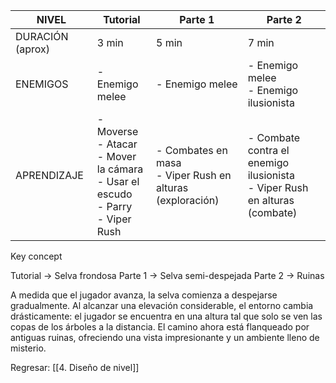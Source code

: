 
| NIVEL            | Tutorial                                                                                  | Parte 1                                                     | Parte 2                                                                      |
| ---------------- | ----------------------------------------------------------------------------------------- | ----------------------------------------------------------- | ---------------------------------------------------------------------------- |
| DURACIÓN (aprox) | 3 min                                                                                     | 5 min                                                       | 7 min                                                                        |
| ENEMIGOS         | - Enemigo melee                                                                           | - Enemigo melee                                             | - Enemigo melee<br>- Enemigo ilusionista                                     |
| APRENDIZAJE      | - Moverse<br>- Atacar<br>- Mover la cámara<br>- Usar el escudo<br>- Parry<br>- Viper Rush | - Combates en masa<br>- Viper Rush en alturas (exploración) | - Combate contra el enemigo ilusionista<br>- Viper Rush en alturas (combate) |

Key concept

Tutorial -> Selva frondosa
Parte 1 -> Selva semi-despejada
Parte 2 -> Ruinas

A medida que el jugador avanza, la selva comienza a despejarse gradualmente. Al alcanzar una elevación considerable, el entorno cambia drásticamente: el jugador se encuentra en una altura tal que solo se ven las copas de los árboles a la distancia. El camino ahora está flanqueado por antiguas ruinas, ofreciendo una vista impresionante y un ambiente lleno de misterio.


Regresar: [[4. Diseño de nivel]]
